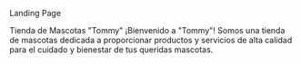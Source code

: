 Landing Page 

Tienda de Mascotas "Tommy"
¡Bienvenido a "Tommy"! Somos una tienda de mascotas dedicada a proporcionar productos y servicios de alta calidad para el cuidado y bienestar de tus queridas mascotas.
